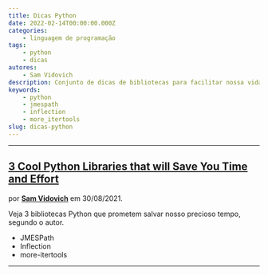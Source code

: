 ```yaml
---
title: Dicas Python
date: 2022-02-14T00:00:00.000Z
categories:
    - linguagem de programação
tags:
    - python
    - dicas
autores:
    - Sam Vidovich
description: Conjunto de dicas de bibliotecas para facilitar nossa vida com o Python.
keywords:
    - python
    - jmespath
    - inflection
    - more_itertools
slug: dicas-python
---
```


---

## [3 Cool Python Libraries that will Save You Time and Effort](https://samuel-vidovich.medium.com/3-cool-python-libraries-that-will-save-you-time-and-effort-27fcdc6762d5)

por [**Sam Vidovich**](/autores/sam-vidovich/) em 30/08/2021.

Veja 3 bibliotecas Python que prometem salvar nosso precioso tempo, segundo o autor.

- JMESPath
- Inflection
- more-itertools

---
